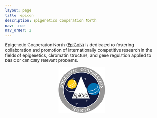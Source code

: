 ```yaml
---
layout: page
title: epicon
description: Epigenetics Cooperation North
nav: true
nav_order: 2
---
```


Epigenetic Cooperation North ([EpiCoN](https://epicon-umu.github.io)) is dedicated to fostering collaboration and promotion of internationally competitive research in the fields of epigenetics, chromatin structure, and gene regulation applied to basic or clinically relevant problems.


<div style="display: flex; justify-content: center; align-items: center;">
    <img src="/assets/img/epicon.png" alt="" style="width: 30%; height: auto;">
</div>
